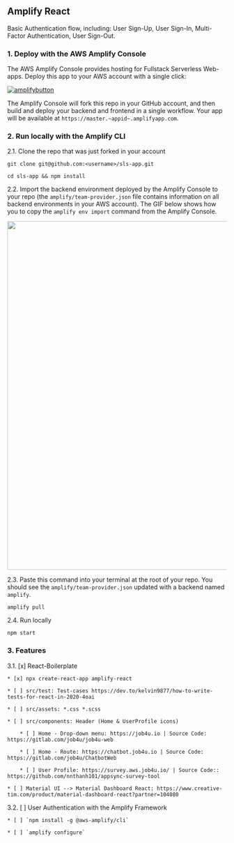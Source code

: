 ## Amplify React

Basic Authentication flow, including: User Sign-Up, User Sign-In, Multi-Factor Authentication, User Sign-Out.

### 1. Deploy with the AWS Amplify Console

The AWS Amplify Console provides hosting for Fullstack Serverless Web-apps. Deploy this app to your AWS account with a single click:

[![amplifybutton](https://oneclick.amplifyapp.com/button.svg)](https://console.aws.amazon.com/amplify/home#/deploy?repo=https://github.com/nnthanh101/sls-app)

The Amplify Console will fork this repo in your GitHub account, and then build and deploy your backend and frontend in a single workflow. Your app will be available at `https://master.~appid~.amplifyapp.com`.

### 2. Run locally with the Amplify CLI

2.1. Clone the repo that was just forked in your account

  ```
  git clone git@github.com:<username>/sls-app.git

  cd sls-app && npm install
  ```

2.2. Import the backend environment deployed by the Amplify Console to your repo (the `amplify/team-provider.json` file contains information on all backend environments in your AWS account). The GIF below shows how you to copy the `amplify env import` command from the Amplify Console. 

<img src="https://github.com/nnthanh101/sls-app/blob/master/amplify-react/README/import-backend.gif" width="800"/>

2.3. Paste this command into your terminal at the root of your repo. You should see the `amplify/team-provider.json` updated with a backend named `amplify`.

  ```
  amplify pull
  ```


2.4. Run locally

  ```
  npm start
  ```

### 3. Features

3.1. [x] React-Boilerplate

    * [x] npx create-react-app amplify-react

    * [ ] src/test: Test-cases https://dev.to/kelvin9877/how-to-write-tests-for-react-in-2020-4oai

    * [ ] src/assets: *.css *.scss

    * [ ] src/components: Header (Home & UserProfile icons)

        * [ ] Home - Drop-down menu: https://job4u.io | Source Code: https://gitlab.com/job4u/job4u-web

        * [ ] Home - Route: https://chatbot.job4u.io | Source Code: https://gitlab.com/job4u/ChatbotWeb

        * [ ] User Profile: https://survey.aws.job4u.io/ | Source Code:: https://github.com/nnthanh101/appsync-survey-tool

    * [ ] Material UI --> Material Dashboard React: https://www.creative-tim.com/product/material-dashboard-react?partner=104080  

3.2. [ ] User Authentication with the Amplify Framework

    * [ ] `npm install -g @aws-amplify/cli`

    * [ ] `amplify configure`